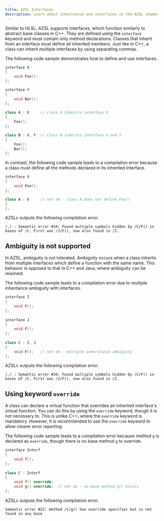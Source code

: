 ```yaml
---
title: AZSL Interfaces
description: Learn about inheritance and interfaces in the AZSL shader language.
---
```


Similar to HLSL, AZSL supports interfaces, which function similarly to abstract base classes in C++. They are defined using the `interface` keyword and must contain only method declarations. Classes that inherit from an interface must define all inherited members. Just like in C++, a class can inherit multiple interfaces by using separating commas. 

The following code sample demonstrates how to define and use interfaces. 
```cpp
interface X
{
    void Foo();
};

interface Y
{
    void Bar();
};
 
class A : X     // class A inherits interface X
{
    Foo();
};

class B : X, Y  // class B inherits interface X and Y
{
    Foo();
    Bar();
};
```

In contrast, the following code sample leads to a compilation error because a class must define all the methods declared in its inherited interface. 
```cpp
interface X
{
    void Foo();
};

class A : X     // not ok - class A does not define Foo()
{    
};
```

AZSLc outputs the following compilation error.
```
(,) : Semantic error #34: Found multiple symbols hidden by /C/F() in bases of /C. First was /J/F(), now also found in /I.
```


## Ambiguity is not supported
In AZSL, ambiguity is not tolerated. Ambiguity occurs when a class inherits from multiple interfaces which define a function with the same name. This behavior is opposed to that in C++ and Java, where ambiguity can be resolved. 

The following code sample leads to a compilation error due to multiple inheritance ambiguity with interfaces.
```cpp
interface I
{
    void F();
};
 
interface J
{
    void F();
};
 
class C : I, J 
{
    void F();   // not ok - multiple inheritance ambiguity
};
```

AZSLc outputs the following compilation error.
```
(,) : Semantic error #34: Found multiple symbols hidden by /C/F() in bases of /C. First was /J/F(), now also found in /I.
```


## Using keyword `override`
A class can declare a virtual function that overrides an inherited interface's virtual function. You can do this by using the `override` keyword, though it is not necessary to. This is unlike C++, where the `override` keyword is mandatory. However, it is recommended to use the `override` keyword to allow clearer error reporting. 

The following code sample leads to a compilation error because method `g` is declared as `override`, though there is no base method `g` to override. 
```cpp
interface Interf
{
    void f();
};
 
class C : Interf
{
    void f() override;
    void g() override;  // not ok - no base method g() exists
};
```
AZSLc outputs the following compilation error.
```
Semantic error #22: method /C/g() has override specifier but is not found in any base
```